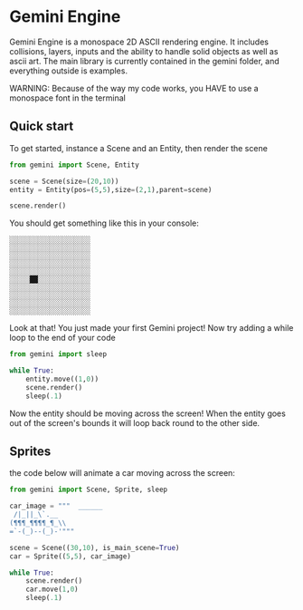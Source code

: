 # Gemini Engine

Gemini Engine is a monospace 2D ASCII rendering engine. It includes collisions, layers, inputs and the ability to handle solid objects as well as ascii art. The main library is currently contained in the gemini folder, and everything outside is examples.

WARNING: Because of the way my code works, you HAVE to use a monospace font in the terminal

## Quick start

To get started, instance a Scene and an Entity, then render the scene

```python
from gemini import Scene, Entity

scene = Scene(size=(20,10))
entity = Entity(pos=(5,5),size=(2,1),parent=scene)

scene.render()
```

You should get something like this in your console:
```
░░░░░░░░░░░░░░░░░░░░
░░░░░░░░░░░░░░░░░░░░
░░░░░░░░░░░░░░░░░░░░
░░░░░░░░░░░░░░░░░░░░
░░░░░░░░░░░░░░░░░░░░
░░░░░██░░░░░░░░░░░░░
░░░░░░░░░░░░░░░░░░░░
░░░░░░░░░░░░░░░░░░░░
░░░░░░░░░░░░░░░░░░░░
░░░░░░░░░░░░░░░░░░░░
```
Look at that! You just made your first Gemini project! Now try adding a while loop to the end of your code
```python
from gemini import sleep

while True:
	entity.move((1,0))
	scene.render()
	sleep(.1)
```

Now the entity should be moving across the screen! When the entity goes out of the screen's bounds it will loop back round to the other side.

## Sprites

the code below will animate a car moving across the screen:
```python
from gemini import Scene, Sprite, sleep

car_image = """  ______
 /|_||_\`.__
(¶¶¶_¶¶¶¶_¶_\\
=`-(_)--(_)-'"""

scene = Scene((30,10), is_main_scene=True)
car = Sprite((5,5), car_image)

while True:
	scene.render()
	car.move(1,0)
	sleep(.1)
```